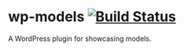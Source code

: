 wp-models [![Build Status](https://travis-ci.org/actionhook/wp-models.png?branch=master)](https://travis-ci.org/actionhook/wp-models)
=========

A WordPress plugin for showcasing models.
